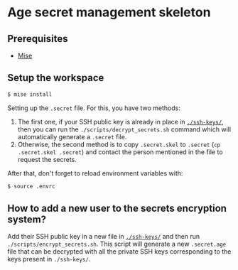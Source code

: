 # Age secret management skeleton

## Prerequisites

- [Mise](https://mise.jdx.dev/)

## Setup the workspace

```sh
$ mise install
```

Setting up the `.secret` file. For this, you have two methods:

1. The first one, if your SSH public key is already in place in [`./ssh-keys/`](./ssh-keys/), then
   you can run the `./scripts/decrypt_secrets.sh` command which will automatically generate a `.secret` file.
2. Otherwise, the second method is to copy `.secret.skel` to `.secret` (`cp .secret.skel .secret`) and
   contact the person mentioned in the file to request the secrets.

After that, don't forget to reload environment variables with:

```sh
$ source .envrc
```

## How to add a new user to the secrets encryption system?

Add their SSH public key in a new file in [`./ssh-keys/`](./ssh-keys/) and then run `./scripts/encrypt_secrets.sh`.
This script will generate a new `.secret.age` file that can be decrypted with all the private SSH keys corresponding to the keys present in `./ssh-keys/`.
